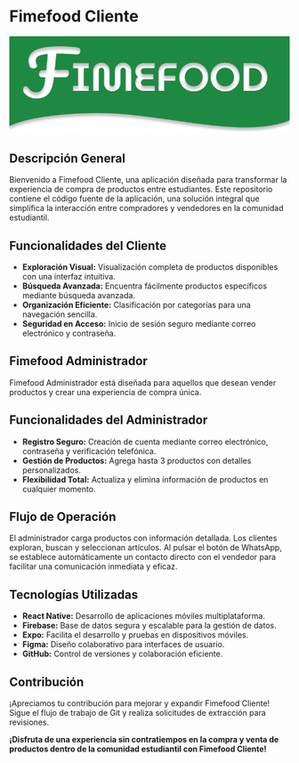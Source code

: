 # Fimefood Cliente

![Fimefood Logo](assets/Top-login.png)

## Descripción General

Bienvenido a Fimefood Cliente, una aplicación diseñada para transformar la experiencia de compra de productos entre estudiantes. Este repositorio contiene el código fuente de la aplicación, una solución integral que simplifica la interacción entre compradores y vendedores en la comunidad estudiantil.

## Funcionalidades del Cliente

- **Exploración Visual:** Visualización completa de productos disponibles con una interfaz intuitiva.
- **Búsqueda Avanzada:** Encuentra fácilmente productos específicos mediante búsqueda avanzada.
- **Organización Eficiente:** Clasificación por categorías para una navegación sencilla.
- **Seguridad en Acceso:** Inicio de sesión seguro mediante correo electrónico y contraseña.

## Fimefood Administrador

Fimefood Administrador está diseñada para aquellos que desean vender productos y crear una experiencia de compra única.

## Funcionalidades del Administrador

- **Registro Seguro:** Creación de cuenta mediante correo electrónico, contraseña y verificación telefónica.
- **Gestión de Productos:** Agrega hasta 3 productos con detalles personalizados.
- **Flexibilidad Total:** Actualiza y elimina información de productos en cualquier momento.

## Flujo de Operación

El administrador carga productos con información detallada. Los clientes exploran, buscan y seleccionan artículos. Al pulsar el botón de WhatsApp, se establece automáticamente un contacto directo con el vendedor para facilitar una comunicación inmediata y eficaz.

## Tecnologías Utilizadas

- **React Native:** Desarrollo de aplicaciones móviles multiplataforma.
- **Firebase:** Base de datos segura y escalable para la gestión de datos.
- **Expo:** Facilita el desarrollo y pruebas en dispositivos móviles.
- **Figma:** Diseño colaborativo para interfaces de usuario.
- **GitHub:** Control de versiones y colaboración eficiente.

## Contribución

¡Apreciamos tu contribución para mejorar y expandir Fimefood Cliente! Sigue el flujo de trabajo de Git y realiza solicitudes de extracción para revisiones.

**¡Disfruta de una experiencia sin contratiempos en la compra y venta de productos dentro de la comunidad estudiantil con Fimefood Cliente!**
